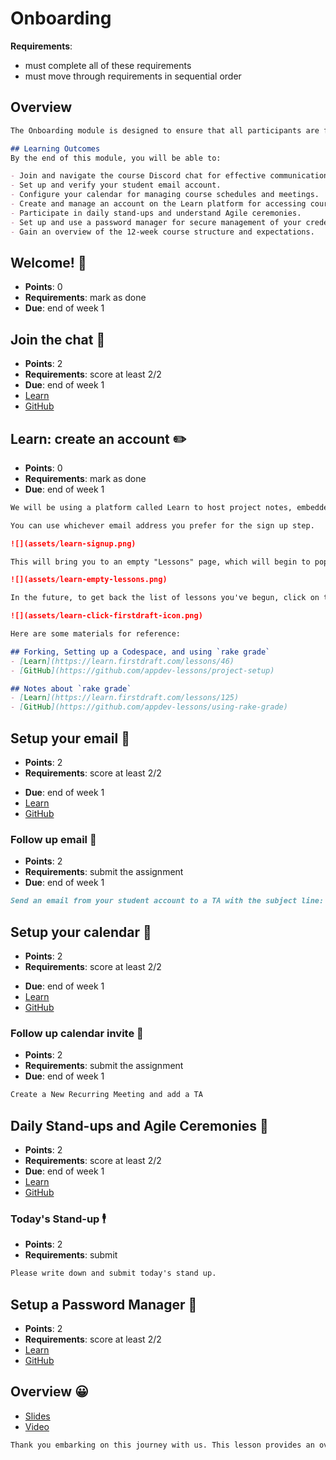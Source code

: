 # Onboarding

**Requirements**:
- must complete all of these requirements
- must move through requirements in sequential order

## Overview
```md
The Onboarding module is designed to ensure that all participants are fully prepared to start the course with the necessary tools and setups. This module focuses on familiarizing you with essential communication platforms, setting up your email and calendar, creating accounts on necessary platforms, and understanding daily course routines and expectations.

## Learning Outcomes
By the end of this module, you will be able to:

- Join and navigate the course Discord chat for effective communication.
- Set up and verify your student email account.
- Configure your calendar for managing course schedules and meetings.
- Create and manage an account on the Learn platform for accessing course materials and assignments.
- Participate in daily stand-ups and understand Agile ceremonies.
- Set up and use a password manager for secure management of your credentials.
- Gain an overview of the 12-week course structure and expectations.
```

## Welcome! 👋
- **Points**: 0
- **Requirements**: mark as done
- **Due**: end of week 1
<!-- TODO: add welcome video -->

## Join the chat 💬
- **Points**: 2
- **Requirements**: score at least 2/2
- **Due**: end of week 1
- [Learn](https://learn.firstdraft.com/lessons/427-join-the-chat)
- [GitHub](https://github.com/DPI-WE/join-the-chat)

## Learn: create an account ✏️
- **Points**: 0
- **Requirements**: mark as done
- **Due**: end of week 1
```md
We will be using a platform called Learn to host project notes, embedded quizzes, and to launch GitHub projects. Visit https://learn.firstdraft.com/users/sign_up to sign up for an account before proceeding.

You can use whichever email address you prefer for the sign up step.

![](assets/learn-signup.png)

This will bring you to an empty "Lessons" page, which will begin to populate as you move through the course.

![](assets/learn-empty-lessons.png)

In the future, to get back the list of lessons you've begun, click on the "firstdraft" logo at the top of a Lesson page.

![](assets/learn-click-firstdraft-icon.png)

Here are some materials for reference:

## Forking, Setting up a Codespace, and using `rake grade`
- [Learn](https://learn.firstdraft.com/lessons/46)
- [GitHub](https://github.com/appdev-lessons/project-setup)

## Notes about `rake grade`
- [Learn](https://learn.firstdraft.com/lessons/125)
- [GitHub](https://github.com/appdev-lessons/using-rake-grade)
```

## Setup your email 📧
- **Points**: 2
- **Requirements**: score at least 2/2
<!-- may not have email setup until later -->
- **Due**: end of week 1
- [Learn](https://learn.firstdraft.com/lessons/421-setup-your-email)
- [GitHub](https://github.com/DPI-WE/setup-your-email)

### Follow up email 📧
- **Points**: 2
- **Requirements**: submit the assignment
- **Due**: end of week 1
```md
Send an email from your student account to a TA with the subject line: “Setup my email”. This will confirm that you have successfully set up your email client.
```

## Setup your calendar 📅
- **Points**: 2
- **Requirements**: score at least 2/2
<!-- may not have email setup until later -->
- **Due**: end of week 1
- [Learn](https://learn.firstdraft.com/lessons/422-setup-your-calendar)
- [GitHub](https://github.com/DPI-WE/setup-your-calendar)

### Follow up calendar invite 📅
- **Points**: 2
- **Requirements**: submit the assignment
- **Due**: end of week 1
```md
Create a New Recurring Meeting and add a TA
```

## Daily Stand-ups and Agile Ceremonies 🌟
- **Points**: 2
- **Requirements**: score at least 2/2
- **Due**: end of week 1
- [Learn](https://learn.firstdraft.com/lessons/424-daily-stand-ups-and-agile-ceremonies)
- [GitHub](https://github.com/DPI-WE/daily-stand-ups-and-agile-ceremonies)

### Today's Stand-up 🕴️
- **Points**: 2
- **Requirements**: submit
```md
Please write down and submit today's stand up.
```

## Setup a Password Manager 🔐
- **Points**: 2
- **Requirements**: score at least 2/2
- [Learn](https://learn.firstdraft.com/lessons/425-setup-a-password-manager)
- [GitHub](https://github.com/DPI-WE/setup-a-password-manager)

## Overview 😀
- [Slides](https://github.com/DPI-WE/sdf-overview)
- [Video](https://youtu.be/zKXbvdpGjnE)
```md
Thank you embarking on this journey with us. This lesson provides an overview of the 12-week software development foundations course.
```
